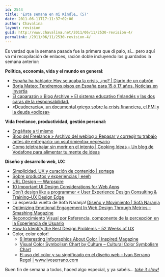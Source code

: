 ```yaml
---
id: 2544
title: 'Esta semana en mi Kindle… (5)'
date: 2011-06-11T17:11:37+02:00
author: Chavalina
layout: revision
guid: http://www.chavalina.net/2011/06/11/2530-revision-4/
permalink: /2011/06/11/2530-revision-4/
---
```

Es verdad que la semana pasada fue la primera que di palo, sí… pero aquí va mi recopilación de enlaces, ración doble incluyendo los guardados la semana anterior:

**Política, economía, vida y el mundo en general:**

  * <a href="http://www.sergiorojas.es/2011/05/23/espana-ha-balado-hoy-se-acaba-la-crisis-%C2%BFno/" target="_blank">España ha hablado: Hoy se acaba la crisis, ¿no? | Diario de un cabrón</a>
  * <a href="http://www.invertia.com/noticias/articulo-final.asp?idNoticia=2523749" target="_blank">Borja Mateo: Tendremos pisos en España para 15 ó 17 años. Noticias en Invertia</a>
  * <a href="http://www.dreig.eu/caparazon/2011/06/03/educacion-finlandia-responsabilida/" target="_blank">El caparazón » Blog Archive » El sistema educativo finlandés y las dos caras de la responsabilidad.</a>
  * <a href="http://www.elblogsalmon.com/economia/deudocracia-un-documental-griego-sobre-la-crisis-financiera-el-fmi-y-la-deuda" target="_blank">«Deudocracia», un documental griego sobre la crisis financiera, el FMI y la deuda «odiosa»</a>

**Vida freelance, productividad, gestión personal:**

  * <a href="http://desencadenado.com/2011/05/enganate-a-ti-mismo.html" target="_blank">Engáñate a ti mismo</a>
  * <a href="http://facturagem.com/blogdelfreelance/2011/01/30/repasar-y-corregir-tu-trabajo-antes-de-entregarlo-un-sufrimiento-necesario/" target="_blank">Blog del Freelance » Archivo del weblog » Repasar y corregir tu trabajo antes de entregarlo: un «sufrimiento» necesario</a>
  * <a href="http://www.cookingideas.es/los-peligros-del-teletrabajo-20110531.html" target="_blank">Como teletrabajar sin morir en el intento | Cooking Ideas &#8211; Un blog de Vodafone para alimentar tu mente de ideas</a>

**Diseño y desarrollo web, UX:**

  * <a href="http://www.sortega.com/blog/simplicidad-ux-y-curacion-de-contenido/" target="_blank">Simplicidad, UX y curación de contenido | sortega</a>
  * <a href="http://eeeh.net/2011/05/sobre-productos-y-experiencias/" target="_blank">Sobre productos y experiencias | eeeh</a>
  * <a href="http://warpspire.com/posts/url-design/" target="_blank">URL Design — Warpspire</a>
  * <a href="http://sixrevisions.com/user-interface/10-important-ui-design-considerations-for-web-apps/" target="_blank">10 Important UI Design Considerations for Web Apps</a>
  * <a href="http://www.uxdesignedge.com/2010/03/dont-design-like-a-programmer/" target="_blank">Don&#8217;t design like a programmer « User Experience Design Consulting & Training–UX Design Edge</a>
  * La esperada vuelta de Sofá Naranja! <a href="http://sofanaranja.com/2011/05/31/diseno-y-movimiento/" target="_blank">Diseño y Movimiento | Sofá Naranja</a>
  * <a href="http://www.smashingmagazine.com/2011/05/19/optimizing-emotional-engagement-in-web-design-through-metrics/" target="_blank">Optimizing Emotional Engagement In Web Design Through Metrics &#8211; Smashing Magazine</a>
  * <a href="http://www.nosolousabilidad.com/articulos/reconocimiento_visual.htm" target="_blank">Reconocimiento Visual por Referencia, componente de la percepción en la Experiencia de Usuario</a>
  * <a href="http://52weeksofux.com/post/6069568681/how-to-identify-the-best-design-problems" target="_blank">How to Identify the Best Design Problems &#8211; 52 Weeks of UX</a>
  * Color, color color! 
      * <a href="http://www.inspiredm.com/9-interesting-infographics-about-color/" target="_blank">9 Interesting Infographics About Color | Inspired Magazine</a>
      * <a href="http://webdesign.about.com/od/colorcharts/l/bl_colorculture.htm" target="_blank">Visual Color Symbolism Chart by Culture &#8211; Cultural Color Symbolism Chart</a>
      * <a href="http://www.ivoserrano.com/diseno-web/el-uso-del-color-y-su-significado-en-el-diseno-web/#more-506" target="_blank">El uso del color y su significado en el diseño web &#8211; Ivan Serrano Regol | www.ivoserrano.com</a>

Buen fin de semana a todos, haced algo especial, y ya sabéis… <a href="http://www.google.es/url?sa=t&source=web&cd=1&ved=0CCIQFjAA&url=http%3A%2F%2Fes.wikipedia.org%2Fwiki%2FMovimiento_slow&rct=j&q=slow&ei=e5PzTbaDDJCzhAe98NXmBg&usg=AFQjCNFn_v4PQCR1Q331BJgRY3RrnX-r8w&cad=rja" target="_blank"><em>take it slow!</em></a>